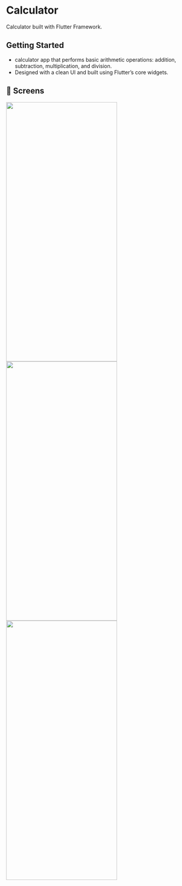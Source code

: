 # Calculator

Calculator built with Flutter Framework.

## Getting Started

- calculator app that performs basic arithmetic operations: addition, subtraction, multiplication, and division.
- Designed with a clean UI and built using Flutter’s core widgets.

## 📱 Screens

<img src="https://github.com/user-attachments/assets/3dd5f24d-7a66-4031-949c-6354e902cca1" width="300" height="700" />

<br>

<img src="https://github.com/user-attachments/assets/df8602b6-a25c-47f2-9622-b4388bca167b" width="300" height="700" />

<br>

<img src="https://github.com/user-attachments/assets/29301d28-4f29-4466-9ac4-9fc3bd847a85" width="300" height="700" />

